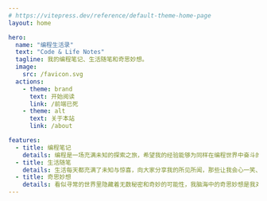 ```yaml
---
# https://vitepress.dev/reference/default-theme-home-page
layout: home

hero:
  name: "编程生活录"
  text: "Code & Life Notes"
  tagline: 我的编程笔记、生活随笔和奇思妙想。
  image:
    src: /favicon.svg
  actions:
    - theme: brand
      text: 开始阅读
      link: /前端已死
    - theme: alt
      text: 关于本站
      link: /about

features:
  - title: 编程笔记
    details: 编程是一场充满未知的探索之旅，希望我的经验能够为同样在编程世界中奋斗的朋友们提供一丝启发。
  - title: 生活随笔
    details: 生活每天都充满了未知与惊喜，向大家分享我的所见所闻，那些让我会心一笑、感慨万千的有趣瞬间。
  - title: 奇思妙想
    details: 看似寻常的世界里隐藏着无数秘密和奇妙的可能性，我脑海中的奇思妙想是我对世界的一种独特解读。
---
```

